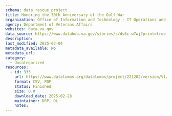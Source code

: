 ```yaml
---
schema: data_rescue_project 
title: Honoring the 30th Anniversary of the Gulf War
organization: Office of Information and Technology - IT Operations and Services (ITOPS)
agency: Department of Veterans Affairs
websites: data.va.gov
data_source: https://www.datahub.va.gov/stories/s/ds6c-w7wj?print=true
description: 
last_modified: 2025-03-04
metadata_available: No
metadata_url: 
category:
  - Uncategorized
resources:
  - id: 333
    url: https://www.datalumos.org/datalumos/project/221202/version/V1/view
    format: CSV, PDF
    status: Finished
    size: 0.0
    download_date: 2025-02-28
    maintainer: DRP, DL
    notes: 
---
```

